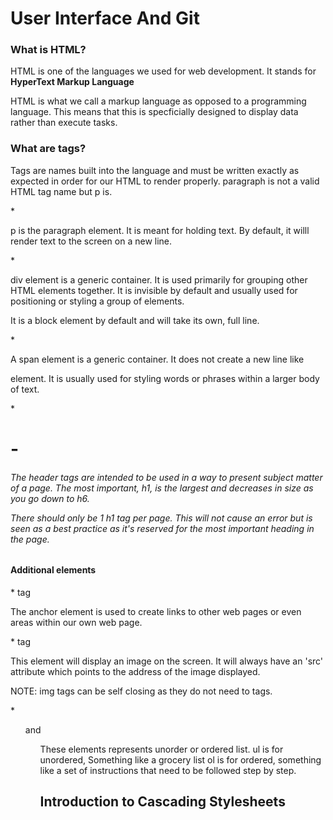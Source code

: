 # User Interface And Git

### What is HTML?

HTML is one of the languages we used for web development. It stands for **HyperText Markup Language**

HTML is what we call a markup language as opposed to a programming language. This means that this is specficially designed to display data rather than execute tasks.

### What are tags?

Tags are names built into the language and must be written exactly as expected in order for our HTML to render properly. paragraph is not a valid HTML tag name but p is.

*<p>

p is the paragraph element. It is meant for holding text. By default, it willl render text to the screen on a new line.

*<div>

div element is a generic container. It is used primarily for grouping other HTML elements together. It is invisible by default and usually used for positioning or styling a group of elements.

It is a block element by default and will take its own, full line.

*<span>

A span element is a generic container. It does not create a new line like <p> element. It is usually used for styling words or phrases within a larger body of text.

*<h1> - <h6>

The header tags are intended to be used in a way to present subject matter of a page. The most important, h1, is the largest and decreases in size as you go down to h6.

There should only be 1 h1 tag per page. This will not cause an error but is seen as a best practice as it's reserved for the most important heading in the page.

#### Additional elements

*<a> tag

The anchor element is used to create links to other web pages or even areas within our own web page.

*<img> tag

This element will display an image on the screen.
It will always have an 'src' attribute which points to the address of the image displayed.

NOTE: img tags can be self closing as they do not need to tags.

*<ul> and <ol>

These elements represents unorder or ordered list.
ul is for unordered, Something like a grocery list
ol is for ordered, something like a set of instructions that need to be followed step by step.


## Introduction to Cascading Stylesheets

